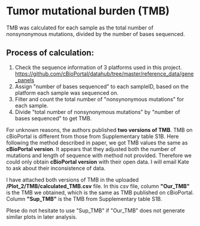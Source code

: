 
# Tumor mutational burden (TMB)

TMB was calculated for each sample as the total number of nonsynonymous mutations, divided by the number of bases sequenced. 

## Process of calculation:

1. Check the sequence information of 3 platforms used in this project. https://github.com/cBioPortal/datahub/tree/master/reference_data/gene_panels
2. Assign "number of bases sequenced" to each sampleID, based on the platform each sample was sequenced on. 
3. Filter and count the total number of "nonsynonymous mutations" for each sample.
4. Divide "total number of nonsynonymous mutations" by "number of bases sequenced" to get TMB.

For unknown reasons, the authors published **two versions of TMB**. TMB on cBioPortal is different from those from Supplementary table S1B. Here following the method
described in paper, we got TMB values the same as **cBioPortal version**. It appears that they adjusted both the number of mutations and length of sequence with
method not provided. Therefore we could only obtain **cBioPortal version** with their open data. I will email Kate to ask about their inconsistence of data. 

I have attached both versions of TMB in the uploaded **/Plot_2/TMB/calculated_TMB.csv** file. In this csv file, column **"Our_TMB"** is the TMB we obtained, which is the same as TMB published on 
cBioPortal. Column **"Sup_TMB"** is the TMB from Supplementary table S1B. 

Plese do not hesitate to use "Sup_TMB" if "Our_TMB" does not generate similar plots in later analysis. 
